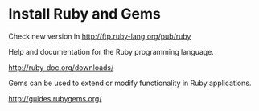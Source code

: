 # Install Ruby and Gems

  Check new version in http://ftp.ruby-lang.org/pub/ruby

Help and documentation for the Ruby programming language.
  
  http://ruby-doc.org/downloads/

Gems can be used to extend or modify functionality in Ruby applications. 

  http://guides.rubygems.org/
